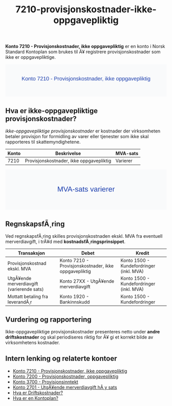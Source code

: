 ﻿---
title: "7210-provisjonskostnader-ikke-oppgavepliktig"
meta_title: "7210-provisjonskostnader-ikke-oppgavepliktig"
meta_description: "**Konto 7210 - Provisjonskostnader, ikke oppgavepliktig** er en konto i Norsk Standard Kontoplan som brukes til Ã¥ registrere provisjonskostnader som ikke er op..."
slug: 7210-provisjonskostnader-ikke-oppgavepliktig
type: blog
layout: pages/single
---

**Konto 7210 - Provisjonskostnader, ikke oppgavepliktig** er en konto i Norsk Standard Kontoplan som brukes til Ã¥ registrere provisjonskostnader som ikke er oppgavepliktige.

![Illustrasjon av konto 7210 Provisjonskostnader, ikke oppgavepliktig](7210-provisjonskostnader-ikke-oppgavepliktig-image.svg)

## Hva er ikke-oppgavepliktige provisjonskostnader?

*ikke-oppgavepliktige provisjonskostnader* er kostnader der virksomheten betaler provisjon for formidling av varer eller tjenester som ikke skal rapporteres til skattemyndighetene.

| Konto | Beskrivelse                               | MVA-sats |
|-------|-------------------------------------------|----------|
| 7210  | Provisjonskostnader, ikke oppgavepliktig | Varierer |

![MVA-sats varierer](7210-mva-varierende-sats.svg)

## RegnskapsfÃ¸ring

Ved regnskapsfÃ¸ring skilles provisjonskostnaden ekskl. MVA fra eventuell merverdiavgift, i trÃ¥d med **kostnadsfÃ¸ringsprinsippet**.

| Transaksjon                             | Debet                                            | Kredit                                   |
|-----------------------------------------|--------------------------------------------------|------------------------------------------|
| Provisjonskostnad ekskl. MVA            | Konto 7210 - Provisjonskostnader, ikke oppgavepliktig | Konto 1500 - Kundefordringer (inkl. MVA) |
| UtgÃ¥ende merverdiavgift (varierende sats)| Konto 27XX - UtgÃ¥ende merverdiavgift              | Konto 1500 - Kundefordringer (inkl. MVA) |
| Mottatt betaling fra leverandÃ¸r         | Konto 1920 - Bankinnskudd                        | Konto 1500 - Kundefordringer             |

## Vurdering og rapportering

Ikke-oppgavepliktige provisjonskostnader presenteres netto under **andre driftskostnader** og skal periodiseres riktig for Ã¥ gi et korrekt bilde av virksomhetens kostnader.

## Intern lenking og relaterte kontoer

* [Konto 7210 - Provisjonskostnader, ikke oppgavepliktig](/blogs/kontoplan/7210-provisjonskostnader-ikke-oppgavepliktig "Konto 7210 - Provisjonskostnader, ikke oppgavepliktig")
* [Konto 7200 - Provisjonskostnader, oppgavepliktig](/blogs/kontoplan/7200-provisjonskostnader-oppgavepliktig "Konto 7200 - Provisjonskostnader, oppgavepliktig")
* [Konto 3700 - Provisjonsinntekt](/blogs/kontoplan/3700-provisjonsinntekt "Konto 3700 - Provisjonsinntekt")
* [Konto 2701 - UtgÃ¥ende merverdiavgift hÃ¸y sats](/blogs/kontoplan/2701-utgaende-merverdiavgift-hoy-sats "Konto 2701 - UtgÃ¥ende merverdiavgift hÃ¸y sats")
* [Hva er Driftskostnader?](/blogs/regnskap/hva-er-driftskostnader "Hva er Driftskostnader? Komplett Guide til Driftskostnader i Regnskap")
* [Hva er en Kontoplan?](/blogs/regnskap/hva-er-kontoplan "Hva er en Kontoplan? Komplett Guide til Kontoplaner i Norsk Regnskap")

